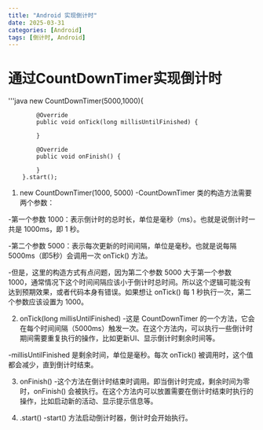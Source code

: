 ```yaml
---
title: "Android 实现倒计时"
date: 2025-03-31
categories: [Android]
tags: [倒计时, Android]
---
```


# 通过CountDownTimer实现倒计时

'''java
new CountDownTimer(5000,1000){

            @Override
            public void onTick(long millisUntilFinished) {

            }

            @Override
            public void onFinish() {

            }
        }.start();

1. new CountDownTimer(1000, 5000)
-CountDownTimer 类的构造方法需要两个参数：

-第一个参数 1000：表示倒计时的总时长，单位是毫秒（ms）。也就是说倒计时一共是 1000ms，即 1 秒。

-第二个参数 5000：表示每次更新的时间间隔，单位是毫秒。也就是说每隔 5000ms（即5秒）会调用一次 onTick() 方法。

-但是，这里的构造方式有点问题，因为第二个参数 5000 大于第一个参数 1000，通常情况下这个时间间隔应该小于倒计时总时间。所以这个逻辑可能没有达到预期效果，或者代码本身有错误。如果想让 onTick() 每 1 秒执行一次，第二个参数应该设置为 1000。

2. onTick(long millisUntilFinished)
-这是 CountDownTimer 的一个方法，它会在每个时间间隔（5000ms）触发一次。在这个方法内，可以执行一些倒计时期间需要重复执行的操作，比如更新UI、显示倒计时剩余时间等。

-millisUntilFinished 是剩余时间，单位是毫秒。每次 onTick() 被调用时，这个值都会减少，直到倒计时结束。

3. onFinish()
-这个方法在倒计时结束时调用。即当倒计时完成，剩余时间为零时，onFinish() 会被执行。在这个方法内可以放置需要在倒计时结束时执行的操作，比如启动新的活动、显示提示信息等。

4. .start()
-start() 方法启动倒计时器，倒计时会开始执行。
